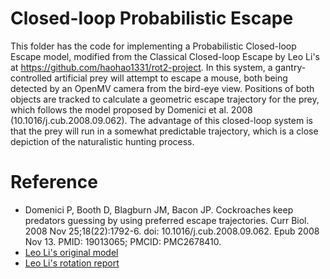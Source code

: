 # Closed-loop Probabilistic Escape
This folder has the code for implementing a Probabilistic Closed-loop Escape model, modified from the Classical Closed-loop Escape by Leo Li's at https://github.com/haohao1331/rot2-project. In this system, a gantry-controlled artificial prey will attempt to escape a mouse, both being detected by an OpenMV camera from the bird-eye view. Positions of both objects are tracked to calculate a geometric escape trajectory for the prey, which follows the model proposed by Domenici et al. 2008 (10.1016/j.cub.2008.09.062). The advantage of this closed-loop system is that the prey will run in a somewhat predictable trajectory, which is a close depiction of the naturalistic hunting process.  

# Reference
- Domenici P, Booth D, Blagburn JM, Bacon JP. Cockroaches keep predators guessing by using preferred escape trajectories. Curr Biol. 2008 Nov 25;18(22):1792-6. doi: 10.1016/j.cub.2008.09.062. Epub 2008 Nov 13. PMID: 19013065; PMCID: PMC2678410.
- [Leo Li's original model](https://github.com/haohao1331/rot2-project)
- [Leo Li's rotation report](docs/Rotation%20Report.pdf)
